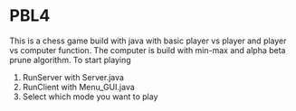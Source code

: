 # PBL4
This is a chess game build with java with basic player vs player and player vs computer function. 
The computer is build with min-max and alpha beta prune algorithm.
To start playing
1. RunServer with Server.java
2. RunClient with Menu_GUI.java
3. Select which mode you want to play

